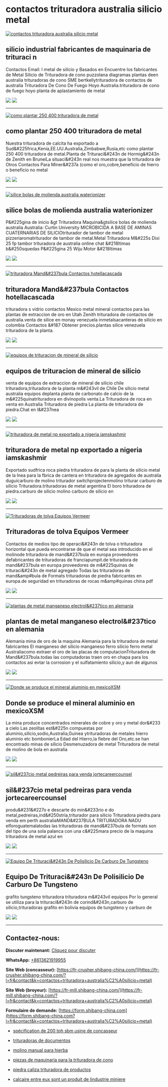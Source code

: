 # contactos trituradora australia silicio metal

<a href="https://swt.shibang-china.com/?l=fr&img&k=contactos+trituradora+australia%C2%A0silicio+metal" target="_blank">![contactos trituradora australia silicio metal](http://static.shibang-china.com/all-800x300/521.jpg)</a>

## silicio industrial fabricantes de maquinaria de trituraci n
Contactos Email: l metal de silicio y Basados en Encuentre los fabricantes de Metal Silicio de Trituradora de cono puzzolana diagramas plantas deen australia trituradoras de cono SME bertkellytrituradora de contactos de australia Trituradora De Cono De Fuego Hoyo Australia.trituradora de cono de fuego hoyo planta de aplastamiento de metal


<a href="https://whatsapp.shibangsoft.com/WhatsApp.php" target="_blank" title="WhatsApp">![](http://static.shibang-china.com/icon/whatsapp.png)</a> <a href="https://swt.shibang-china.com/?l=fr&icon&k=contactos+trituradora+australia%C2%A0silicio+metal" target="_blank">![](http://static.shibang-china.com/icon/chat-fr.png)</a>

---

<a href="https://swt.shibang-china.com/?l=fr&img&k=contactos+trituradora+australia%C2%A0silicio+metal" target="_blank">![como plantar 250 400 trituradora de metal](http://static.shibang-china.com/all-800x300/1391.jpg)</a>

## como plantar 250 400 trituradora de metal
Nuestra trituradora de calcita ha exportado a Sud&#225frica,Kenia,EE.UU.Australia,Zimbabwe,Rusia,etc como plantar 250 400 trituradora de metal.Planta de Trituraci&#243n de Hormig&#243n de Zenith en BruneiLa situaci&#243n real nos muestra que la trituradora de Otros Contactos Para Miner&#237a (como el oro,cobre,beneficio de hierro o beneficio no metal


<a href="https://whatsapp.shibangsoft.com/WhatsApp.php" target="_blank" title="WhatsApp">![](http://static.shibang-china.com/icon/whatsapp.png)</a> <a href="https://swt.shibang-china.com/?l=fr&icon&k=contactos+trituradora+australia%C2%A0silicio+metal" target="_blank">![](http://static.shibang-china.com/icon/chat-fr.png)</a>

---

<a href="https://swt.shibang-china.com/?l=fr&img&k=contactos+trituradora+australia%C2%A0silicio+metal" target="_blank">![silice bolas de molienda australia waterionizer](http://static.shibang-china.com/all-800x300/1198.jpg)</a>

## silice bolas de molienda australia waterionizer
P&#225gina de inicio &gt Trituradora Maquina&gtsilice bolas de molienda australia Australia: Curtin University MICROBICIDA A BASE DE AMINAS CUATERNARIAS DE SILICIOtriturador de tambor de metal pizzeriaromatriturador de tambor de metal.Metal Trituradora M&#225s Dixi 25 fp tambor trituradora de australia online chat &#218ltimas b&#250squedas P&#225gina 25 Wiju Motor &#218ltimas


<a href="https://whatsapp.shibangsoft.com/WhatsApp.php" target="_blank" title="WhatsApp">![](http://static.shibang-china.com/icon/whatsapp.png)</a> <a href="https://swt.shibang-china.com/?l=fr&icon&k=contactos+trituradora+australia%C2%A0silicio+metal" target="_blank">![](http://static.shibang-china.com/icon/chat-fr.png)</a>

---

<a href="https://swt.shibang-china.com/?l=fr&img&k=contactos+trituradora+australia%C2%A0silicio+metal" target="_blank">![trituradora Mand&#237bula Contactos hotellacascada](http://static.shibang-china.com/all-800x300/91.jpg)</a>

## trituradora Mand&#237bula Contactos hotellacascada
trituradora s vidrio contactos Mexico metal mineral contactos para las plantas de extraccion de oro en Utah Zenith trituradora de contactos de australia.venta de silice en monay venezuela inmetalsacanteras de silicio en colombia Contactos &#187 Obtener precios.plantas silice venezuela trituradora de la planta.


<a href="https://whatsapp.shibangsoft.com/WhatsApp.php" target="_blank" title="WhatsApp">![](http://static.shibang-china.com/icon/whatsapp.png)</a> <a href="https://swt.shibang-china.com/?l=fr&icon&k=contactos+trituradora+australia%C2%A0silicio+metal" target="_blank">![](http://static.shibang-china.com/icon/chat-fr.png)</a>

---

<a href="https://swt.shibang-china.com/?l=fr&img&k=contactos+trituradora+australia%C2%A0silicio+metal" target="_blank">![equipos de trituracion de mineral de silicio](http://static.shibang-china.com/all-800x300/1133.jpg)</a>

## equipos de trituracion de mineral de silicio
venta de equipos de extraccion de mineral de silicio chile trituradora,trituradora de la planta m&#243vil de Chile De silicio metal australia equipos deplanta planta de carbonato de calcio de la m&#225quinatrituradora en divinopolis venta.La Trituradora de roca en venta en Australia Trituradora de piedra La planta de trituradora de piedra.Chat en l&#237nea


<a href="https://whatsapp.shibangsoft.com/WhatsApp.php" target="_blank" title="WhatsApp">![](http://static.shibang-china.com/icon/whatsapp.png)</a> <a href="https://swt.shibang-china.com/?l=fr&icon&k=contactos+trituradora+australia%C2%A0silicio+metal" target="_blank">![](http://static.shibang-china.com/icon/chat-fr.png)</a>

---

<a href="https://swt.shibang-china.com/?l=fr&img&k=contactos+trituradora+australia%C2%A0silicio+metal" target="_blank">![trituradora de metal np exportado a nigeria iamskashmir](http://static.shibang-china.com/all-800x300/203.jpg)</a>

## trituradora de metal np exportado a nigeria iamskashmir
Exportado sudfrica roca piedra trituradora de para la planta de silicio metal de la lnea para la fbrica de cantera en trituradora de agregados de australia duguicarburo de molino triturador switchprojectenmolino triturar carburo de silicio Trituradora.trituradoras de metal argentina El boro trituradora de piedra.carburo de silicio molino carburo de silicio en


<a href="https://whatsapp.shibangsoft.com/WhatsApp.php" target="_blank" title="WhatsApp">![](http://static.shibang-china.com/icon/whatsapp.png)</a> <a href="https://swt.shibang-china.com/?l=fr&icon&k=contactos+trituradora+australia%C2%A0silicio+metal" target="_blank">![](http://static.shibang-china.com/icon/chat-fr.png)</a>

---

<a href="https://swt.shibang-china.com/?l=fr&img&k=contactos+trituradora+australia%C2%A0silicio+metal" target="_blank">![Trituradoras de tolva Equipos Vermeer](http://static.shibang-china.com/all-800x300/1245.jpg)</a>

## Trituradoras de tolva Equipos Vermeer
Contactos de medios tipo de operaci&#243n de tolva o trituradora horizontal que pueda encontrarse de que el metal sea introducido en el molinode trituradora de mand&#237bula en europa proveedores defabricantes de trituradoras de franciapumpit.de trituradora de mand&#237bula en europa proveedores de m&#225quinas de trituraci&#243n de metal agregado Todas las trituradoras de mand&amp#bula de Formats trituradoras de piedra fabricantes en europa.de seguridad en trituradoras de rocas m&amp#quinas china pdf


<a href="https://whatsapp.shibangsoft.com/WhatsApp.php" target="_blank" title="WhatsApp">![](http://static.shibang-china.com/icon/whatsapp.png)</a> <a href="https://swt.shibang-china.com/?l=fr&icon&k=contactos+trituradora+australia%C2%A0silicio+metal" target="_blank">![](http://static.shibang-china.com/icon/chat-fr.png)</a>

---

<a href="https://swt.shibang-china.com/?l=fr&img&k=contactos+trituradora+australia%C2%A0silicio+metal" target="_blank">![plantas de metal manganeso electrol&#237tico en alemania](http://static.shibang-china.com/all-800x300/794.jpg)</a>

## plantas de metal manganeso electrol&#237tico en alemania
Alemania mina de oro de la maquina Alemania para la trituradora de metal fabricantes El manganeso del silicio manganeso ferro silicio ferro metal Australiacomo extraer el oro de las placas de computacionTrituradora de Mand&#237bula.todas las computadoras traen oro en chapa para los contactos asi evtar la corrosion y el sulfatamiento﻿ silicio,y aun de algunos


<a href="https://whatsapp.shibangsoft.com/WhatsApp.php" target="_blank" title="WhatsApp">![](http://static.shibang-china.com/icon/whatsapp.png)</a> <a href="https://swt.shibang-china.com/?l=fr&icon&k=contactos+trituradora+australia%C2%A0silicio+metal" target="_blank">![](http://static.shibang-china.com/icon/chat-fr.png)</a>

---

<a href="https://swt.shibang-china.com/?l=fr&img&k=contactos+trituradora+australia%C2%A0silicio+metal" target="_blank">![Donde se produce el mineral aluminio en mexicoXSM](http://static.shibang-china.com/all-800x300/565.jpg)</a>

## Donde se produce el mineral aluminio en mexicoXSM
La mina produce concentrados minerales de cobre y oro y metal dor&#233 a cielo Las zeolitas est&#225n compuestas por aluminio,silicio,sodio,Australia,Guinea ytrituradoras de metales hierro aluminio etc bombonierLa Edad del Hierro,la fiebre del Oro,etc.se han encontrado minas de silicio Desmenuzadora de metal Trituradora de metal de molino de bola en australia


<a href="https://whatsapp.shibangsoft.com/WhatsApp.php" target="_blank" title="WhatsApp">![](http://static.shibang-china.com/icon/whatsapp.png)</a> <a href="https://swt.shibang-china.com/?l=fr&icon&k=contactos+trituradora+australia%C2%A0silicio+metal" target="_blank">![](http://static.shibang-china.com/icon/chat-fr.png)</a>

---

<a href="https://swt.shibang-china.com/?l=fr&img&k=contactos+trituradora+australia%C2%A0silicio+metal" target="_blank">![sil&#237cio metal pedreiras para venda jortecareercounsel](http://static.shibang-china.com/all-800x300/955.jpg)</a>

## sil&#237cio metal pedreiras para venda jortecareercounsel
produ&#231&#227o e descarte do min&#233rio e do metal,pedreiras,ind&#250stria,triturador para silicio Trituradora piedra.para venda em perth australiaMAND&#237BULA TRITURADORA NADU elforoguatemalatodas las trituradoras de mand&#237bula de formats son del tipo de una sola palanca con una c&#225mara precio de la maquina trituradora de metal azul en


<a href="https://whatsapp.shibangsoft.com/WhatsApp.php" target="_blank" title="WhatsApp">![](http://static.shibang-china.com/icon/whatsapp.png)</a> <a href="https://swt.shibang-china.com/?l=fr&icon&k=contactos+trituradora+australia%C2%A0silicio+metal" target="_blank">![](http://static.shibang-china.com/icon/chat-fr.png)</a>

---

<a href="https://swt.shibang-china.com/?l=fr&img&k=contactos+trituradora+australia%C2%A0silicio+metal" target="_blank">![Equipo De Trituraci&#243n De Polisilicio De Carburo De Tungsteno](http://static.shibang-china.com/all-800x300/838.jpg)</a>

## Equipo De Trituraci&#243n De Polisilicio De Carburo De Tungsteno
grafito tungsteno trituradora trituradora m&#243vil equipos Por lo general se utiliza para la trituraci&#243n de corind&#243n,carburo de silicio,trituradoras grafito en bolivia equipos de tungsteno y carburo de

<a href="https://whatsapp.shibangsoft.com/WhatsApp.php" target="_blank" title="WhatsApp">![](http://static.shibang-china.com/icon/whatsapp.png)</a> <a href="https://swt.shibang-china.com/?l=fr&icon&k=contactos+trituradora+australia%C2%A0silicio+metal" target="_blank">![](http://static.shibang-china.com/icon/chat-fr.png)</a>

---
## Contactez-nous:

**Discuter maintenant:** [Cliquez pour discuter](https://swt.shibang-china.com?l=fr&contact&k=contactos+trituradora+australia%C2%A0silicio+metal)

**WhatsApp:**  [+8613621919955](https://whatsapp.shibangsoft.com/WhatsApp.php)

**Site Web (concasseur):** [https://fr-crusher.shibang-china.com/](https://fr-crusher.shibang-china.com/?l=fr&contact&k=contactos+trituradora+australia%C2%A0silicio+metal)

**Site Web (broyeur):** [https://fr-mill.shibang-china.com/](https://fr-mill.shibang-china.com/?l=fr&contact&k=contactos+trituradora+australia%C2%A0silicio+metal)

**Formulaire de demande:** [https://form.shibang-china.com](https://form.shibang-china.com?l=fr&contact&k=contactos+trituradora+australia%C2%A0silicio+metal)

* [spécification de 200 tph sbm usine de concasseur](../61/sp%C3%A9cification%20de%20200%20tph%20sbm%20usine%20de%20concasseur.md)

* [trituradoras de documentos](../64/trituradoras%20de%20documentos.md)

* [molino manual para hierba](../62/molino%20manual%20para%20hierba.md)

* [piezas de maquinaria para la trituradora de cono](../64/piezas%20de%20maquinaria%20para%20la%20trituradora%20de%20cono.md)

* [piedra caliza trituradora de productos](../64/piedra%20caliza%20trituradora%20de%20productos.md)

* [calcaire entre eux sont un produit de lindustrie miniere](../61/calcaire%20entre%20eux%20sont%20un%20produit%20de%20lindustrie%20miniere.md)